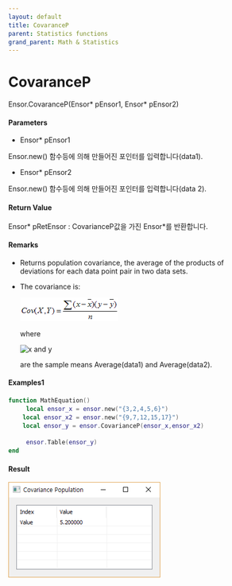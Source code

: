 ```yaml
---
layout: default
title: CovaranceP
parent: Statistics functions
grand_parent: Math & Statistics
---
```


# CovaranceP

Ensor.CovaranceP\(Ensor\* pEnsor1, Ensor\* pEnsor2\)

#### Parameters

* Ensor\* pEnsor1

Ensor.new\(\) 함수등에 의해 만들어진 포인터를 입력합니다\(data1\).

* Ensor\* pEnsor2

Ensor.new\(\) 함수등에 의해 만들어진 포인터를 입력합니다\(data 2\).

#### Return Value

Ensor\* pRetEnsor : CovarianceP값을 가진 Ensor\*를 반환합니다.

#### Remarks

* Returns population covariance, the average of the products of deviations for each data point pair in two data sets.

* The covariance is:

  ![](./StatisticsAPI/CovarancePFunc.png)

  where

  ![](https://support.content.office.net/en-us/media/e50bfa35-f7a7-44ee-91eb-d25d79f90f42.png "x and y")

  are the sample means Average\(data1\) and Average\(data2\).

#### Examples1

```lua
function MathEquation()
     local ensor_x = ensor.new("{3,2,4,5,6}")
    local ensor_x2 = ensor.new("{9,7,12,15,17}")
    local ensor_y = ensor.CovarianceP(ensor_x,ensor_x2)

     ensor.Table(ensor_y)
end
```

#### Result

![](./StatisticsAPI/CovariancePResultTable.png)

